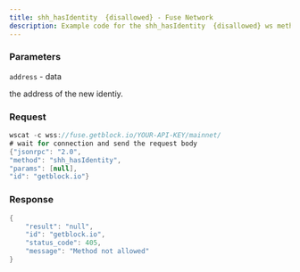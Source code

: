```yaml
---
title: shh_hasIdentity  {disallowed} - Fuse Network
description: Example code for the shh_hasIdentity  {disallowed} ws method. Сomplete guide on how to use shh_hasIdentity  {disallowed} ws in GetBlock.io Web3 documentation.
---
```


### Parameters


`address` - data

the address of the new identiy.

### Request

``` java
wscat -c wss://fuse.getblock.io/YOUR-API-KEY/mainnet/ 
# wait for connection and send the request body 
{"jsonrpc": "2.0",
"method": "shh_hasIdentity",
"params": [null],
"id": "getblock.io"}
```

###  Response

``` java
{
    "result": "null",
    "id": "getblock.io",
    "status_code": 405,
    "message": "Method not allowed"
}
```

